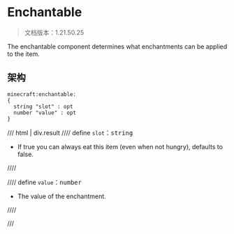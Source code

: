 # Enchantable

> 文档版本：1.21.50.25

The enchantable component determines what enchantments can be applied to the item.

## 架构

```mcschema
minecraft:enchantable:
{
  string "slot" : opt
  number "value" : opt
}

```

/// html | div.result
//// define
`slot`：<samp>string</samp>

- If true you can always eat this item (even when not hungry), defaults to false.


////


//// define
`value`：<samp>number</samp>

- The value of the enchantment.


////


///

